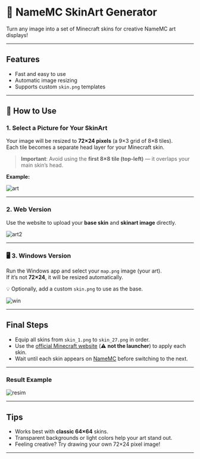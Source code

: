 # 🎨 NameMC SkinArt Generator

Turn any image into a set of Minecraft skins for creative NameMC art displays!

---

##  Features

- Fast and easy to use  
- Automatic image resizing  
- Supports custom `skin.png` templates  

---

## 📸 How to Use

### 1. Select a Picture for Your SkinArt

Your image will be resized to **72×24 pixels** (a 9×3 grid of 8×8 tiles).  
Each tile becomes a separate head layer for your Minecraft skin.

> **Important**: Avoid using the **first 8×8 tile (top-left)** — it overlaps your main skin’s head.

**Example:**

![art](https://github.com/user-attachments/assets/406f21ba-7908-4795-9d0a-eea0bfb7e65e)

---

### 2. Web Version

Use the website to upload your **base skin** and **skinart image** directly.

![art2](https://github.com/user-attachments/assets/9c76760b-b808-46ef-8c7c-26c02a85e732)

---

### 🖥️ 3. Windows Version

Run the Windows app and select your `map.png` image (your art).  
If it’s not **72×24**, it will be resized automatically.

💡 Optionally, add a custom `skin.png` to use as the base.

![win](https://github.com/user-attachments/assets/07e73b59-fd51-43af-9b2d-6771b183718e)

---

## Final Steps

- Equip all skins from `skin_1.png` to `skin_27.png` in order.
- Use the [official Minecraft website](https://www.minecraft.net/en-us/msaprofile/mygames/editskin) (⚠️ **not the launcher**) to apply each skin.
- Wait until each skin appears on [NameMC](https://namemc.com/) before switching to the next.

---

### Result Example

![resim](https://github.com/user-attachments/assets/d1e33dd8-e10b-43dc-912c-a8ed77ef21d3)

---

## Tips

- Works best with **classic 64×64** skins.
- Transparent backgrounds or light colors help your art stand out.
- Feeling creative? Try drawing your own 72×24 pixel image!

---

